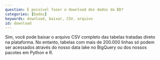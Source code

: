 ```yaml
---
question: É possível fazer o download dos dados da BD?
categories: [Dados]
keywords: download, baixar, CSV, arquivo
id: download
---
```


Sim, você pode baixar o arquivo CSV completo das tabelas tratadas direto na plataforma.
No entanto, tabelas com mais de 200.000 linhas só podem ser acessados através do nosso data lake no BigQuery ou dos nossos pacotes em Python e R.

